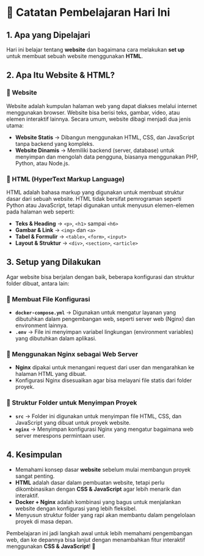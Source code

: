 # 📌 Catatan Pembelajaran Hari Ini  

## 1. Apa yang Dipelajari  
Hari ini belajar tentang **website** dan bagaimana cara melakukan **set up** untuk membuat sebuah website menggunakan **HTML**.  

## 2. Apa Itu Website & HTML?  
### 🔹 Website  
Website adalah kumpulan halaman web yang dapat diakses melalui internet menggunakan browser. Website bisa berisi teks, gambar, video, atau elemen interaktif lainnya. Secara umum, website dibagi menjadi dua jenis utama:  
- **Website Statis** → Dibangun menggunakan HTML, CSS, dan JavaScript tanpa backend yang kompleks.  
- **Website Dinamis** → Memiliki backend (server, database) untuk menyimpan dan mengolah data pengguna, biasanya menggunakan PHP, Python, atau Node.js.  

### 🔹 HTML (HyperText Markup Language)  
HTML adalah bahasa markup yang digunakan untuk membuat struktur dasar dari sebuah website. HTML tidak bersifat pemrograman seperti Python atau JavaScript, tetapi digunakan untuk menyusun elemen-elemen pada halaman web seperti:  
- **Teks & Heading** → `<p>`, `<h1>` sampai `<h6>`  
- **Gambar & Link** → `<img>` dan `<a>`  
- **Tabel & Formulir** → `<table>`, `<form>`, `<input>`  
- **Layout & Struktur** → `<div>`, `<section>`, `<article>`  

## 3. Setup yang Dilakukan  
Agar website bisa berjalan dengan baik, beberapa konfigurasi dan struktur folder dibuat, antara lain:  

### 🔹 Membuat File Konfigurasi  
- **`docker-compose.yml`** → Digunakan untuk mengatur layanan yang dibutuhkan dalam pengembangan web, seperti server web (Nginx) dan environment lainnya.  
- **`.env`** → File ini menyimpan variabel lingkungan (environment variables) yang dibutuhkan dalam aplikasi.  

### 🔹 Menggunakan Nginx sebagai Web Server  
- **Nginx** dipakai untuk menangani request dari user dan mengarahkan ke halaman HTML yang dibuat.  
- Konfigurasi Nginx disesuaikan agar bisa melayani file statis dari folder proyek.  

### 🔹 Struktur Folder untuk Menyimpan Proyek  
- **`src`** → Folder ini digunakan untuk menyimpan file HTML, CSS, dan JavaScript yang dibuat untuk proyek website.  
- **`nginx`** → Menyimpan konfigurasi Nginx yang mengatur bagaimana web server merespons permintaan user.  

## 4. Kesimpulan  
- Memahami konsep dasar **website** sebelum mulai membangun proyek sangat penting.  
- **HTML** adalah dasar dalam pembuatan website, tetapi perlu dikombinasikan dengan **CSS & JavaScript** agar lebih menarik dan interaktif.  
- **Docker + Nginx** adalah kombinasi yang bagus untuk menjalankan website dengan konfigurasi yang lebih fleksibel.  
- Menyusun struktur folder yang rapi akan membantu dalam pengelolaan proyek di masa depan.  

Pembelajaran ini jadi langkah awal untuk lebih memahami pengembangan web, dan ke depannya bisa lanjut dengan menambahkan fitur interaktif menggunakan **CSS & JavaScript**! 🚀  
